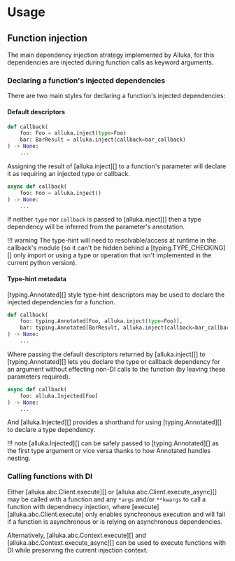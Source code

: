 # Usage

## Function injection

The main dependency injection strategy implemented by Alluka, for this dependencies
are injected during function calls as keyword arguments.

### Declaring a function's injected dependencies

There are two main styles for declaring a function's injected dependencies:

#### Default descriptors

```py
def callback(
    foo: Foo = alluka.inject(type=Foo)
    bar: BarResult = alluka.inject(callback=bar_callback)
) -> None:
    ...
```

Assigning the result of [alluka.inject][] to a function's parameter will declare it as
requiring an injected type or callback.

```py
async def callback(
    foo: Foo = alluka.inject()
) -> None:
    ...
```

If neither `type` nor `callback` is passed to [alluka.inject][] then a type dependency
will be inferred from the parameter's annotation.

!!! warning
    The type-hint will need to resolvable/access at runtime in the callback's module
    (so it can't be hidden behind a [typing.TYPE_CHECKING][] only import or using a
    type or operation that isn't implemented in the current python version).

#### Type-hint metadata

[typing.Annotated][] style type-hint descriptors may be used to declare the injected
dependencies for a function.

```py
def callback(
    foo: typing.Annotated[Foo, alluka.inject(type=Foo)],
    bar: typing.Annotated[BarResult, alluka.inject(callback=bar_callback)]
) -> None:
    ...
```

Where passing the default descriptors returned by [alluka.inject][] to [typing.Annotated][]
lets you declare the type or callback dependency for an argument without effecting non-DI
calls to the function (by leaving these parameters required).

```py
async def callback(
    foo: alluka.Injected[Foo]
) -> None:
    ...
```

And [alluka.Injected][] provides a shorthand for using [typing.Annotated][] to declare
a type dependency.

!!! note
    [alluka.Injected][] can be safely passed to [typing.Annotated][] as the first type argument
    or vice versa thanks to how Annotated handles nesting.

### Calling functions with DI

<!-- TODO: switch over to linking to alluka.Client once inherited members works -->
Either [alluka.abc.Client.execute][] or [alluka.abc.Client.execute_async][] may be called with a
function and any `*args` and/or `**kwargs` to call a function with dependnecy injection, where
[execute][alluka.abc.Client.execute] only enables synchronous execution and will fail if a
function is asynchronous or is relying on asynchronous dependencies.
<!-- TODO: revisit behaviour for when an async function with no async callbacks is passed to execute--->
Alternatively, [alluka.abc.Context.execute][] and [alluka.abc.Context.execute_async][] can be used
to execute functions with DI while preserving the current injection context.
